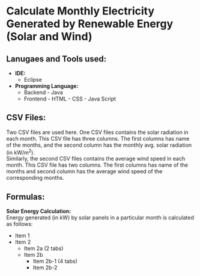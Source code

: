 # Calculate Monthly Electricity Generated by Renewable Energy (Solar and Wind) 

## Lanugaes and Tools used:
- **IDE:**
    - Eclipse         
- **Programming Language:**
    - Backend
                - Java
    - Frontend
                - HTML
                - CSS
                - Java Script
 




 




## CSV Files: 
Two CSV files are used here. One CSV files contains the solar radiation in each month. This CSV file has three columns. The first columns has name of the months, and the second column has the monthly avg. solar radiation (in kW/m<sup>2</sup>). <br>
Similarly, the second CSV files contains the average wind speed in each month. This CSV file has two columns. The first columns has name of the months and second column has the average wind speed of the corresponding months.


## Formulas:
**Solar Energy Calculation:** <br>
Energy generated (in kW) by solar panels in a particular month is calculated as follows:


- Item 1
- Item 2
    - Item 2a (2 tabs)
    - Item 2b
        - Item 2b-1 (4 tabs)
        - Item 2b-2

